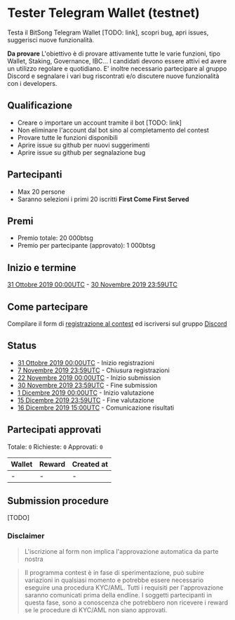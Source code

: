 # Tester Telegram Wallet (testnet)

Testa il BitSong Telegram Wallet [TODO: link], scopri bug, apri issues, suggerisci nuove funzionalità.

**Da provare**
L'obiettivo è di provare attivamente tutte le varie funzioni, tipo Wallet, Staking, Governance, IBC...
I candidati devono essere attivi ed avere un utilizzo regolare e quotidiano. E' inoltre necessario partecipare al gruppo Discord e segnalare i vari bug riscontrati e/o discutere nuove funzionalità con i developers.

## Qualificazione

- Creare o importare un account tramite il bot [TODO: link]
- Non eliminare l'account dal bot sino al completamento del contest
- Provare tutte le funzioni disponibili
- Aprire issue su github per nuovi suggerimenti
- Aprire issue su github per segnalazione bug

## Partecipanti

- Max 20 persone
- Saranno selezioni i primi 20 iscritti **First Come First Served**

## Premi

- Premio totale: 20 000btsg
- Premio per partecipante (approvato): 1 000btsg

## Inizio e termine

[31 Ottobre 2019 00:00UTC](https://www.timeanddate.com/countdown/launch?iso=20191031T00&p0=1440&msg=Inizio+registrazioni&font=sanserif&csz=1) - [30 Novembre 2019 23:59UTC](https://www.timeanddate.com/countdown/launch?iso=20191130T235959&p0=1440&msg=Fine+submission&font=sanserif&csz=1)

## Come partecipare

Compilare il form di [registrazione al contest]() ed iscriversi sul gruppo [Discord](https://discord.gg/KeHPnSa)

## Status

- [31 Ottobre 2019 00:00UTC](https://www.timeanddate.com/countdown/launch?iso=20191031T00&p0=1440&msg=Inizio+registrazioni&font=sanserif&csz=1) - Inizio registrazioni
- [7 Novembre 2019 23:59UTC](https://www.timeanddate.com/countdown/launch?iso=20191107T235959&p0=1440&msg=Chiusura+registrazioni&font=sanserif&csz=1) - Chiusura registrazioni
- [22 Novembre 2019 00:00UTC](https://www.timeanddate.com/countdown/launch?iso=20191122T000000&p0=1440&msg=Inizio+submission&font=sanserif&csz=1) - Inizio submission
- [30 Novembre 2019 23:59UTC](https://www.timeanddate.com/countdown/launch?iso=20191130T235959&p0=1440&msg=Fine+submission&font=sanserif&csz=1) - Fine submission
- [1 Dicembre 2019 00:00UTC](https://www.timeanddate.com/countdown/launch?iso=20191201T000000&p0=1440&msg=Inizio+valutazione&font=sanserif&csz=1) - Inizio valutazione
- [15 Dicembre 2019 23:59UTC](https://www.timeanddate.com/countdown/launch?iso=20191215T235959&p0=1440&msg=Fine+valutazione&font=sanserif&csz=1) - Fine valutazione
- [16 Dicembre 2019 15:00UTC](https://www.timeanddate.com/countdown/launch?iso=20191216T140000&p0=1440&msg=Comunicazione+risultati&font=sanserif&csz=1) - Comunicazione risultati

## Partecipati approvati

Totale: `0`
Richieste: `0`
Approvati: `0`

| Wallet | Reward | Created at |
| ------ | ------ | ---------- |
| -      | -      | -          |

## Submission procedure

[TODO]

### Disclaimer

> L'iscrizione al form non implica l'approvazione automatica da parte nostra

> Il programma contest è in fase di sperimentazione, può subire variazioni in qualsiasi momento e potrebbe essere necessario eseguire una procedura KYC/AML. Tutti i requisiti per l'approvazione saranno comunicati prima della endline. I soggetti partecipanti in questa fase, sono a conoscenza che potrebbero non ricevere i reward se le procedure di KYC/AML non siano approvati.
